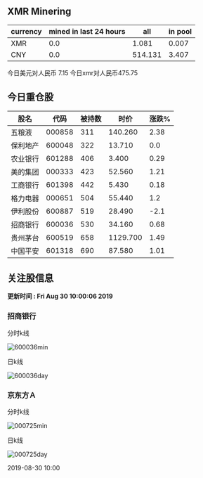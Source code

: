 ## XMR Minering

|currency|mined in last 24 hours|all|in pool|
|---|---|---|---|
|XMR|0.0|1.081|0.007|
|CNY|0.0|514.131|3.407|

今日美元对人民币 7.15	今日xmr对人民币475.75


## 今日重仓股 

|股名|代码|被持数|时价|涨跌%|
|---|---|---|---|---|
|五粮液|000858|311|140.260|2.38|
|保利地产|600048|322|13.710|0.0|
|农业银行|601288|406|3.400|0.29|
|美的集团|000333|423|52.560|1.21|
|工商银行|601398|442|5.430|0.18|
|格力电器|000651|504|55.440|1.2|
|伊利股份|600887|519|28.490|-2.1|
|招商银行|600036|530|34.160|0.68|
|贵州茅台|600519|658|1129.700|1.49|
|中国平安|601318|690|87.580|1.01|

## 关注股信息
**更新时间 : Fri Aug 30 10:00:06 2019**
### 招商银行 
分时k线

![600036min](http://image.sinajs.cn/newchart/min/n/sh600036.gif)

日k线

![600036day](http://image.sinajs.cn/newchart/daily/n/sh600036.gif)

### 京东方Ａ 
分时k线

![000725min](http://image.sinajs.cn/newchart/min/n/sz000725.gif)

日k线

![000725day](http://image.sinajs.cn/newchart/daily/n/sz000725.gif)

2019-08-30 10:00